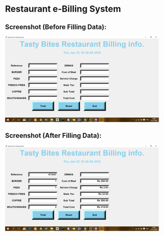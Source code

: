# Restaurant e-Billing System
<h2>Screenshot (Before Filling Data):</h2><img src="https://github.com/Abhinav184/MiniProject1/blob/master/Screenshots/Restaurant_ebilling1.png">
<h2>Screenshot (After Filling Data):</h2><img src="https://github.com/Abhinav184/MiniProject1/blob/master/Screenshots/Restaurant_ebilling2.png">
